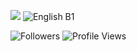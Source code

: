 ![](https://img.shields.io/badge/-Python%20Developer-3776AB?logo=python&logoColor=FFD43B&style=for-the-badge)
![English B1](https://img.shields.io/badge/English-B1-1E3A8A?style=for-the-badge&logo=language-javascript&logoColor=white&color=2A4D92&labelColor=1E3A8A)

![Followers](https://img.shields.io/github/followers/isamytanaka?style=flat-square&color=blue&label=Followers)
![Profile Views](https://komarev.com/ghpvc/?username=isamytanaka&style=flat-square&color=green&label=visualizações&border_radius=10)

